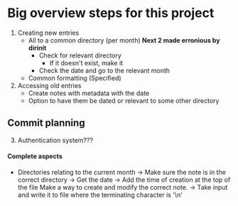 # Big overview steps for this project

1. Creating new entries
    - All to a common directory (per month)
            **Next 2 made erronious by dirinit**
        - Check for relevant directory
            - If it doesn't exist, make it
        - Check the date and go to the relevant month
    - Common formatting (Specified)
2. Accessing old entries
    - Create notes with metadata with the date
    - Option to have them be dated or relevant to some other directory

## Commit planning

3. Authentication system???

#### Complete aspects
- Directories relating to the current month
-> Make sure the note is in the correct directory
-> Get the date
-> Add the time of creation at the top of the file
Make a way to create and modify the correct note. -> Take input and write it to file where the terminating character is '\n'
